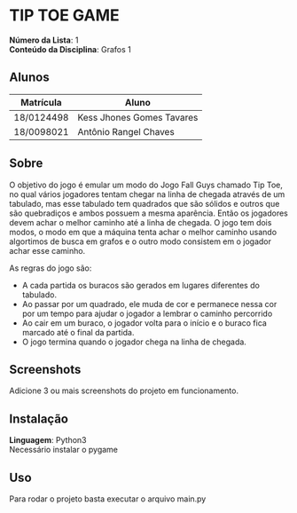 # TIP TOE GAME

**Número da Lista**: 1<br>
**Conteúdo da Disciplina**: Grafos 1<br>

## Alunos
|Matrícula | Aluno |
| -- | -- |
| 18/0124498  |  Kess Jhones Gomes Tavares |
| 18/0098021  |  Antônio Rangel Chaves |

## Sobre 
O objetivo do jogo é emular um modo do Jogo Fall Guys chamado Tip Toe, no qual vários jogadores tentam chegar na linha de chegada através de um tabulado, mas esse tabulado tem quadrados que são sólidos e outros que são quebradiços e ambos possuem a mesma aparência. Então os jogadores devem achar o melhor caminho até a linha de chegada. O jogo tem dois modos, o modo em que a máquina tenta achar o melhor caminho usando algortimos de busca em grafos e o outro modo consistem em o jogador achar esse caminho.

As regras do jogo são:
- A cada partida os buracos são gerados em lugares diferentes do tabulado.
- Ao passar por um quadrado, ele muda de cor e permanece nessa cor por um tempo para ajudar o jogador a lembrar o caminho percorrido
- Ao cair em um buraco, o jogador volta para o início e o buraco fica marcado até o final da partida.
- O jogo termina quando o jogador chega na linha de chegada.
  

## Screenshots
Adicione 3 ou mais screenshots do projeto em funcionamento.

## Instalação 
**Linguagem**: Python3<br>
Necessário instalar o pygame

## Uso 
Para rodar o projeto basta executar o arquivo main.py

